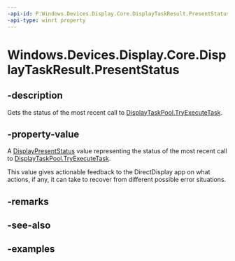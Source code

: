 ```yaml
---
-api-id: P:Windows.Devices.Display.Core.DisplayTaskResult.PresentStatus
-api-type: winrt property
---
```


# Windows.Devices.Display.Core.DisplayTaskResult.PresentStatus

<!--
public Windows.Devices.Display.Core.DisplayPresentStatus PresentStatus { get; }
-->

## -description

Gets the status of the most recent call to [DisplayTaskPool.TryExecuteTask](displaytaskpool_tryexecutetask_474435703.md).

## -property-value

A [DisplayPresentStatus](displaypresentstatus.md) value representing the status of the most recent call to [DisplayTaskPool.TryExecuteTask](displaytaskpool_tryexecutetask_474435703.md).

This value gives actionable feedback to the DirectDisplay app on what actions, if any, it can take to recover from different possible error situations.

## -remarks

## -see-also

## -examples
